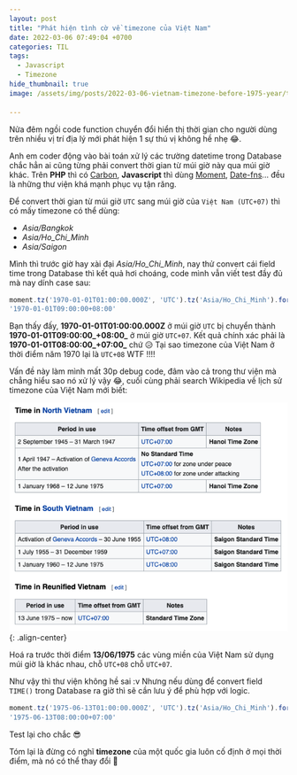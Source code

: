```yaml
---
layout: post
title: "Phát hiện tình cờ về timezone của Việt Nam"
date: 2022-03-06 07:49:04 +0700
categories: TIL
tags:
  - Javascript
  - Timezone
hide_thumbnail: true
image: /assets/img/posts/2022-03-06-vietnam-timezone-before-1975-year/thumbnail.png

---
```


Nửa đêm ngồi code function chuyển đổi hiển thị thời gian cho người dùng trên nhiều vị trí địa lý mới phát hiện 1 sự thú vị không hề nhẹ 😂.

Anh em coder động vào bài toán xử lý các trường datetime trong Database chắc hẳn ai cũng từng phải convert thời gian từ múi giờ này qua múi giờ khác. Trên **PHP** thì có [Carbon](https://carbon.nesbot.com), **Javascript** thì dùng [Moment](https://momentjs.com/timezone), [Date-fns](https://date-fns.org/docs/Getting-Started)... đều là những thư viện khá mạnh phục vụ tận răng.

Để convert thời gian từ múi giờ `UTC` sang múi giờ của `Việt Nam (UTC+07)` thì có mấy timezone có thể dùng:
- _Asia/Bangkok_
- _Asia/Ho_Chi_Minh_
- _Asia/Saigon_

Mình thì trước giờ hay xài đại _Asia/Ho_Chi_Minh_, nay thử convert cái field time trong Database thì kết quả hơi choáng, code mình vẫn viết test đầy đủ mà nay dính case sau:

```javascript
moment.tz('1970-01-01T01:00:00.000Z', 'UTC').tz('Asia/Ho_Chi_Minh').format()
'1970-01-01T09:00:00+08:00'
```

Bạn thấy đấy, **1970-01-01T01:00:00.000Z** ở múi giờ `UTC` bị chuyển thành **1970-01-01T09:00:00_+08:00_** ở múi giờ `UTC+07`. Kết quả chính xác phải là **1970-01-01T08:00:00_+07:00_** chứ 😥 Tại sao timezone của Việt Nam ở thời điểm năm 1970 lại là `UTC+08` WTF !!!!

Vấn đề này làm mình mất 30p debug code, đâm vào cả trong thư viện mà chẳng hiểu sao nó xử lý vậy :joy:, cuối cùng phải search Wikipedia về lịch sử timezone của Việt Nam mới biết:

![](/assets/img/posts/2022-03-06-vietnam-timezone-before-1975-year/vietnam_timezone.png){: .align-center}

Hoá ra trước thời điểm **13/06/1975** các vùng miền của Việt Nam sử dụng múi giờ là khác nhau, chỗ `UTC+08` chỗ `UTC+07`.

Như vậy thì thư viện không hề sai :v Nhưng nếu dùng để convert field `TIME()` trong Database ra giờ thì sẽ cần lưu ý để phù hợp với logic.

```javascript
moment.tz('1975-06-13T01:00:00.000Z', 'UTC').tz('Asia/Ho_Chi_Minh').format()
'1975-06-13T08:00:00+07:00'
```

Test lại cho chắc 😎

Tóm lại là đừng có nghĩ **timezone** của một quốc gia luôn cố định ở mọi thời điểm, mà nó có thể thay đổi 🐖
